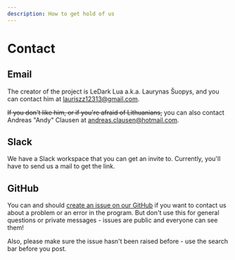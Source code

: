 ```yaml
---
description: How to get hold of us
---
```


# Contact

## Email

The creator of the project is LeDark Lua a.k.a. Laurynas Šuopys, and you can contact him at [lauriszz12313@gmail.com](mailto:lauriszz12313@gmail.com).

~~If you don't like him, or if you're afraid of Lithuanians,~~ you can also contact Andreas "Andy" Clausen at [andreas.clausen@hotmail.com](mailto:andreas.clausen@hotmail.com).

## Slack

We have a Slack workspace that you can get an invite to. Currently, you'll have to send us a mail to get the link.

## GitHub

You can and should [create an issue on our GitHub](https://github.com/lauriszz123/Neon-Machine/issues/new) if you want to contact us about a problem or an error in the program. But don't use this for general questions or private messages - issues are public and everyone can see them!

Also, please make sure the issue hasn't been raised before - use the search bar before you post.

